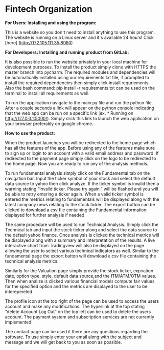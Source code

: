 # Fintech Organization
**For Users: Installing and using the program:**

This is a website so you don't need to install anything to use this program. The website is running on a Linux server and it's available 24 hours! Click [here] (http://172.105.111.35:8080)

**For Developers: Installing and running product from GitLab:**

It is also possible to run the website privately in your local machine for development purposes. To install the product simply clone with HTTPS the master branch into pycharm. The required modules and dependencies will be automatically installed using our requirements.txt file, if prompted to install the required dependencies then simply click install requriements.  Also the bash command: pip install -r requirements.txt can be used on the terminal to install all requirements as well.

To run the application navigate to the main.py file and run the python file. After a couple seconds a link will appear on the python console indicating that the web app can be run on a specific link (ex. * Running on http://127.0.0.1:5000/). Simply click this link to launch the web application on your browser preferably on google chrome. 

**How to use the product:**

When the product launches you will be redirected to the home page which has all the features of the app. Before using any of the features make sure to sign up or login to an account with a valid email address and password. If redirected to the payment page simply click on the logo to be redirected to the home page. Now you are ready to run any of the analysis methods.

To run fundamental analysis simply click on the Fundamental tab on the navigation bar. Input the ticker symbol of your stock and select the default data source to yahoo then click analyze. If the ticker symbol is invalid then a warning stating “Invalid ticker. Please try again.” will be flashed and you will be able to retry entering a ticker again. When a valid ticker symbol is entered the metrics relating to fundamentals will be displayed along with the latest company news relating to the stock ticker. The export button can be clicked to download a csv file containing the Fundamental information displayed for further analysis if needed.

The same procedure will be used to run Technical Analysis. Simply click the Technical tab and input the stock ticker along and select the data source to the default yahoo finance. Once analysis is clicked the technical metrics will be displayed along with a summary and interpretation of the results. A live interactive chart from Tradingview will also be displayed on the page allowing the user to select various technical indicators as well. Similar to the fundamental page the export button will download a csv file containing the technical analysis metrics.

Similarly for the Valuation page simply provide the stock ticker, expiration date, option type, style, default data source,and the ITM/ATM/OTM values. Then when analize is clicked various financial models compute fair values for the specified option and the metrics are displayed to the user to be interepereted

The profile icon at the top right of the page can be used to access the users account and make any modifications. The hyperlink at the top stating “delete Account Log Out” on the top left can be used to delete the users account. The payment system and subscription services are not currently implemented.

The contact page can be used if there are any questions regarding the software. To use simply enter your email along with the subject and message and we will get back to you as soon as possible.

